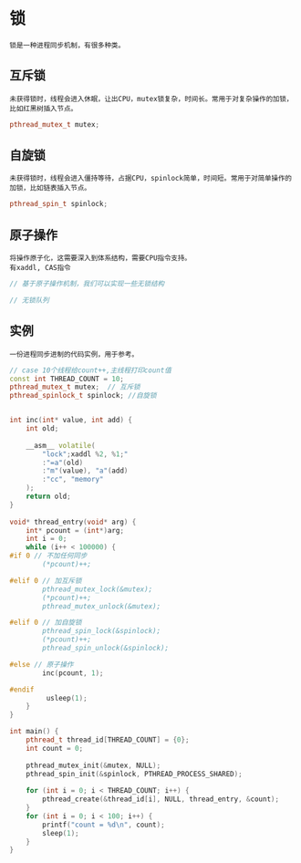 # 锁
    锁是一种进程同步机制，有很多种类。
## 互斥锁
    未获得锁时，线程会进入休眠，让出CPU，mutex锁复杂，时间长。常用于对复杂操作的加锁，比如红黑树插入节点。
```cpp
pthread_mutex_t mutex;
```

## 自旋锁
    未获得锁时，线程会进入僵持等待，占据CPU，spinlock简单，时间短。常用于对简单操作的加锁，比如链表插入节点。
```cpp
pthread_spin_t spinlock;
```

## 原子操作
    将操作原子化，这需要深入到体系结构，需要CPU指令支持。
    有xaddl, CAS指令
```cpp
// 基于原子操作机制，我们可以实现一些无锁结构

// 无锁队列
```
     


## 实例
    一份进程同步进制的代码实例，用于参考。

```cpp
// case 10个线程给count++,主线程打印count值
const int THREAD_COUNT = 10;
pthread_mutex_t mutex;  // 互斥锁
pthread_spinlock_t spinlock; //自旋锁


int inc(int* value, int add) {
    int old;
    
    __asm__ volatile(
        "lock";xaddl %2, %1;"
        :"=a"(old)
        :"m"(value), "a"(add)
        :"cc", "memory"
    );
    return old;
}
 
void* thread_entry(void* arg) {
    int* pcount = (int*)arg;
    int i = 0;
    while (i++ < 100000) {
#if 0 // 不加任何同步
        (*pcount)++; 

#elif 0 // 加互斥锁
        pthread_mutex_lock(&mutex);
        (*pcount)++; 
        pthread_mutex_unlock(&mutex);

#elif 0 // 加自旋锁 
        pthread_spin_lock(&spinlock);
        (*pcount)++; 
        pthread_spin_unlock(&spinlock);

#else // 原子操作
        inc(pcount, 1);

#endif
         usleep(1);
    }
}

int main() {
    pthread_t thread_id[THREAD_COUNT] = {0};
    int count = 0;
    
    pthread_mutex_init(&mutex, NULL);
    pthread_spin_init(&spinlock, PTHREAD_PROCESS_SHARED);
    
    for (int i = 0; i < THREAD_COUNT; i++) {
        pthread_create(&thread_id[i], NULL, thread_entry, &count);
    }
    for (int i = 0; i < 100; i++) {
        printf("count = %d\n", count);
        sleep(1);
    }
}
```
    
